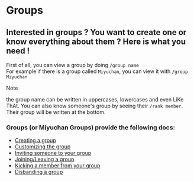 # Groups
## Interested in groups ? You want to create one or know everything about them ? Here is what you need !

First of all, you can view a group by doing `/group name`  
For example if there is a group called `Miyuchan`, you can view it with `/group Miyuchan`
> [!NOTE]
> the group name can be written in uppercases, lowercases and even LiKe ThAt.
You can also know someone's group by seeing their `/rank member`. Their group will be written at the bottom.

### Groups (or Miyuchan Groups) provide the following docs:

* [Creating a group](groups_docs/create.md)
* [Customizing the group](groups_docs/customize.md)
* [Inviting someone to your group](groups_docs/invite.md)
* [Joining/Leaving a group](groups_docs/join_leave.md)
* [Kicking a member from your group](groups_docs/kick.md)
* [Disbanding a group](groups_docs/disband.md)
